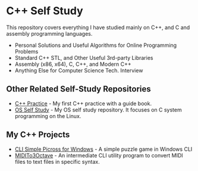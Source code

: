 # C++ Self Study
This repository covers everything I have studied mainly on C++, and C and assembly programming languages.

* Personal Solutions and Useful Algorithms for Online Programming Problems
* Standard C++ STL, and Other Useful 3rd-party Libraries
* Assembly (x86, x64), C, C++, and Modern C++
* Anything Else for Computer Science Tech. Interview

## Other Related Self-Study Repositories
* [C++ Practice](https://github.com/reruo321/Cplus_Practice) - My first C++ practice with a guide book.
* [OS Self Study](https://github.com/reruo321/OS-Self-Study) - My OS self study repository. It focuses on C system programming on the Linux.

## My C++ Projects
* [CLI Simple Picross for Windows](https://github.com/reruo321/CLI-Simple-Picross) - A simple puzzle game in Windows CLI
* [MIDITo3Octave](https://github.com/reruo321/MIDI-to-3Octave) - An intermediate CLI utility program to convert MIDI files to text files in specific syntax.
